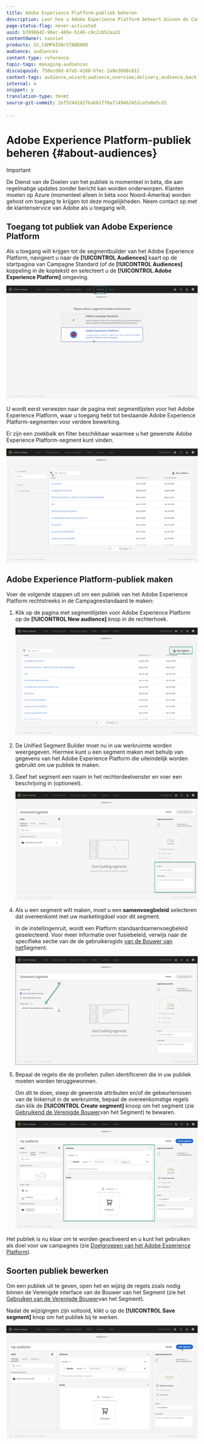 ```yaml
---
title: Adobe Experience Platform-publiek beheren
description: Leer hoe u Adobe Experience Platform beheert binnen de Campagnestandaard.
page-status-flag: never-activated
uuid: b3996642-96ec-489e-b146-c8c2cb52aa32
contentOwner: sauviat
products: SG_CAMPAIGN/STANDARD
audience: audiences
content-type: reference
topic-tags: managing-audiences
discoiquuid: 750ecd8d-67a5-4180-bfec-2a8e3098c812
context-tags: audience,wizard;audience,overview;delivery,audience,back
internal: n
snippet: y
translation-type: tm+mt
source-git-commit: 2ef524d1d276abb1ff0a7149462452cafe8e5cd3

---
```



# Adobe Experience Platform-publiek beheren {#about-audiences}

>[!IMPORTANT]
>
>De Dienst van de Doelen van het publiek is momenteel in bèta, die aan regelmatige updates zonder bericht kan worden onderworpen. Klanten moeten op Azure (momenteel alleen in bèta voor Noord-Amerika) worden gehost om toegang te krijgen tot deze mogelijkheden. Neem contact op met de klantenservice van Adobe als u toegang wilt.

## Toegang tot publiek van Adobe Experience Platform

Als u toegang wilt krijgen tot de segmentbuilder van het Adobe Experience Platform, navigeert u naar de **[!UICONTROL Audiences]** kaart op de startpagina van Campagne Standard (of de **[!UICONTROL Audiences]** koppeling in de koptekst) en selecteert u de **[!UICONTROL Adobe Experience Platform]** omgeving.

![](assets/aep_audiences_access.png)

U wordt eerst verwezen naar de pagina met segmentlijsten voor het Adobe Experience Platform, waar u toegang hebt tot bestaande Adobe Experience Platform-segmenten voor verdere bewerking.

Er zijn een zoekbalk en filter beschikbaar waarmee u het gewenste Adobe Experience Platform-segment kunt vinden.

![](assets/aep_audiences_list.png)

## Adobe Experience Platform-publiek maken

Voer de volgende stappen uit om een publiek van het Adobe Experience Platform rechtstreeks in de Campagnestandaard te maken:

1. Klik op de pagina met segmentlijsten voor Adobe Experience Platform op de **[!UICONTROL New audience]** knop in de rechterhoek.

   ![](assets/aep_audiences_creation_create.png)

1. De Unified Segment Builder moet nu in uw werkruimte worden weergegeven. Hiermee kunt u een segment maken met behulp van gegevens van het Adobe Experience Platform die uiteindelijk worden gebruikt om uw publiek te maken.

1. Geef het segment een naam in het rechterdeelvenster en voer een beschrijving in (optioneel).

   ![](assets/aep_audiences_creation_edit_name.png)

1. Als u een segment wilt maken, moet u een **samenvoegbeleid** selecteren dat overeenkomt met uw marketingdoel voor dit segment.

   In de instellingenruit, wordt een Platform standaardsamenvoegbeleid geselecteerd. Voor meer informatie over fusiebeleid, verwijs naar de specifieke sectie van de de gebruikersgids [van de Bouwer van het](https://www.adobe.io/apis/experienceplatform/home/profile-identity-segmentation/profile-identity-segmentation-services.html#!api-specification/markdown/narrative/technical_overview/segmentation/segment-builder-guide.md)Segment.

   ![](assets/aep_audiences_mergepolicy.png)

1. Bepaal de regels die de profielen zullen identificeren die in uw publiek moeten worden teruggewonnen.

   Om dit te doen, sleep de gewenste attributen en/of de gebeurtenissen van de linkerruit in de werkruimte, bepaal de overeenkomstige regels dan klik de **[!UICONTROL Create segment]** knoop om het segment (zie [Gebruikend de Verenigde Bouwer](../../audiences/using/aep-using-segment-builder.md)van het Segment) te bewaren.

   ![](assets/aep_audiences_creation_query.png)

Het publiek is nu klaar om te worden geactiveerd en u kunt het gebruiken als doel voor uw campagnes (zie [Doelgroepen van het Adobe Experience Platform](../../automating/using/aep-targeting-audiences.md)).

## Soorten publiek bewerken

Om een publiek uit te geven, open het en wijzig de regels zoals nodig binnen de Verenigde interface van de Bouwer van het Segment (zie het [Gebruiken van de Verenigde Bouwer](../../audiences/using/aep-using-segment-builder.md)van het Segment).

Nadat de wijzigingen zijn voltooid, klikt u op de **[!UICONTROL Save segment]** knop om het publiek bij te werken.

![](assets/aep_audiences_editing.png)
